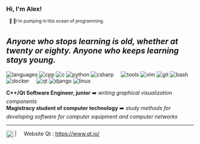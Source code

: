 ### Hi, I'm Alex! 
&nbsp;&nbsp;<sup>🦈 &#129416;I'm pumping in this ocean of programming.</sup>

_Anyone who stops learning is old, whether at twenty or eighty. Anyone who keeps learning stays young._
----
![languages](https://img.shields.io/static/v1?label=&message=languages:&color=111&style=flat-square)
![cpp](https://img.shields.io/static/v1?logo=cplusplus&label=&message=cpp&color=36465D&logoColor=2600ff&style=flat-square)
![c](https://img.shields.io/static/v1?logo=c&label=&message=c&color=36465D&logoColor=AAA&style=flat-square)
![python](https://img.shields.io/static/v1?logo=python&label=&message=python&color=36465D&logoColor=AAA&style=flat-square&link=)
![csharp](https://img.shields.io/static/v1?logo=csharp&label=&message=csharp&color=36465D&logoColor=AAA&style=flat-square)
&nbsp;&nbsp;&nbsp;
![tools](https://img.shields.io/static/v1?label=&message=tools:&color=111&style=flat-square)
![vim](https://img.shields.io/static/v1?logo=vim&label=&message=vim&color=36465D&logoColor=AAA&style=flat-square)
![git](https://img.shields.io/static/v1?logo=git&label=&message=git&color=36465D&logoColor=AAA&style=flat-square)
![bash](https://img.shields.io/static/v1?logo=bash&label=&message=bash&color=36465D&logoColor=AAA&style=flat-square)
![docker](https://img.shields.io/static/v1?logo=docker&label=&message=docker&color=36465D&logoColor=AAA&style=flat-square)
&nbsp;&nbsp;&nbsp;
![qt](https://img.shields.io/static/v1?logo=qt&label=&message=qt&color=111&logoColor=00ff2b&style=flat-square)
![django](https://img.shields.io/static/v1?logo=django&label=&message=django&color=111&logoColor=FF0000&style=flat-square)
![linux](https://img.shields.io/static/v1?logo=linux&label=&message=linux&color=111&logoColor=FFE600&style=flat-square)

**C++/Qt Software Engineer, junior** ➡️ _writing graphical visualization components_
<br/>
**Magistracy student of computer technology** ➡️ _study methods for developing software for computer equipment and computer networks_

----

<a href="https://moertel.tumblr.com/](https://web.telegram.org/k/#@aksaktni">
  <img align="left" alt="aksaktni" width="20px" src="https://simpleicons.vercel.app/telegram/000" />
</a>

| &nbsp;&nbsp;&nbsp; Website Qt : https://www.qt.io/

